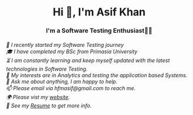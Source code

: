<h1 align="center">Hi 👋, I'm Asif Khan</h1>
<h3 align="center">I'm a Software Testing Enthusiast👨‍💻</h3>
<h6 align="left">🏅 I recently started my Software Testing journey</br>
🎓 I have completed my BSc from Primasia University</br>
⏳ I am constantly learning and keep myself updated with the latest technologies in Software Testing.</br>
🤔 My interests are in Analytics and testing the application based Systems.</br>
💬 Ask me about anything, I am happy to help.</br>
📫 Please email via hfmasif@gmail.com to reach me.</br>
🌍 Please vist my <a href="under construction">website</a>.</br>
📝 See my <a href="https://drive.google.com/file/d/11LA6pm37-Vt0x-Slwu-XIzX5UnlY8Zg1/view?usp=share_link](https://drive.google.com/file/d/13rMO7H_smbcvO5fxgugPGN6YwtMfUwZT/view?usp=sharing)" target="_blank">Resume</a> to get more info.</br></h6>

